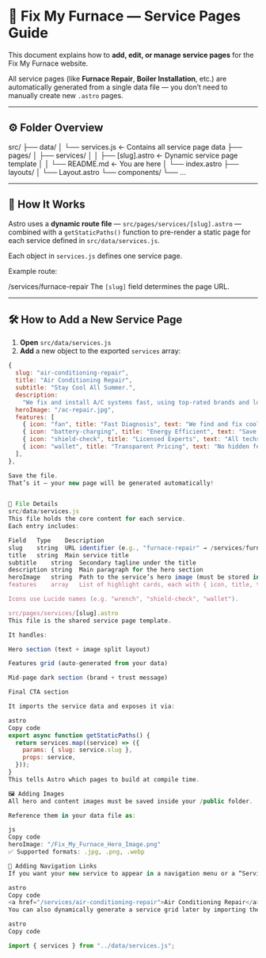 # 🧰 Fix My Furnace — Service Pages Guide

This document explains how to **add, edit, or manage service pages** for the Fix My Furnace website.

All service pages (like **Furnace Repair**, **Boiler Installation**, etc.) are automatically generated from a single data file — you don’t need to manually create new `.astro` pages.

---

## ⚙️ Folder Overview

src/
├── data/
│ └── services.js ← Contains all service page data
├── pages/
│ ├── services/
│ │ ├── [slug].astro ← Dynamic service page template
│ │ └── README.md ← You are here
│ └── index.astro
├── layouts/
│ └── Layout.astro
└── components/
└── ...


---

## 🚀 How It Works

Astro uses a **dynamic route file** — `src/pages/services/[slug].astro` — combined with a `getStaticPaths()` function to pre-render a static page for each service defined in `src/data/services.js`.

Each object in `services.js` defines one service page.

Example route:

/services/furnace-repair
The `[slug]` field determines the page URL.

---

## 🛠 How to Add a New Service Page

1. **Open** `src/data/services.js`
2. **Add** a new object to the exported `services` array:

```js
{
  slug: "air-conditioning-repair",
  title: "Air Conditioning Repair",
  subtitle: "Stay Cool All Summer.",
  description:
    "We fix and install A/C systems fast, using top-rated brands and local expertise across Michigan.",
  heroImage: "/ac-repair.jpg",
  features: [
    { icon: "fan", title: "Fast Diagnosis", text: "We find and fix cooling issues same-day." },
    { icon: "battery-charging", title: "Energy Efficient", text: "Save money with smart cooling systems." },
    { icon: "shield-check", title: "Licensed Experts", text: "All techs are fully certified and insured." },
    { icon: "wallet", title: "Transparent Pricing", text: "No hidden fees, ever." },
  ],
},

Save the file.
That’s it — your new page will be generated automatically!


🧱 File Details
src/data/services.js
This file holds the core content for each service.
Each entry includes:

Field	Type	Description
slug	string	URL identifier (e.g., "furnace-repair" → /services/furnace-repair)
title	string	Main service title
subtitle	string	Secondary tagline under the title
description	string	Main paragraph for the hero section
heroImage	string	Path to the service’s hero image (must be stored in /public)
features	array	List of highlight cards, each with { icon, title, text }

Icons use Lucide names (e.g. "wrench", "shield-check", "wallet").

src/pages/services/[slug].astro
This file is the shared service page template.

It handles:

Hero section (text + image split layout)

Features grid (auto-generated from your data)

Mid-page dark section (brand + trust message)

Final CTA section

It imports the service data and exposes it via:

astro
Copy code
export async function getStaticPaths() {
  return services.map((service) => ({
    params: { slug: service.slug },
    props: service,
  }));
}
This tells Astro which pages to build at compile time.

🖼 Adding Images
All hero and content images must be saved inside your /public folder.

Reference them in your data file as:

js
Copy code
heroImage: "/Fix_My_Furnace_Hero_Image.png"
✅ Supported formats: .jpg, .png, .webp

🧭 Adding Navigation Links
If you want your new service to appear in a navigation menu or a “Services” overview page, simply link to it using:

astro
Copy code
<a href="/services/air-conditioning-repair">Air Conditioning Repair</a>
You can also dynamically generate a service grid later by importing the same data file:

astro
Copy code

import { services } from "../data/services.js";
